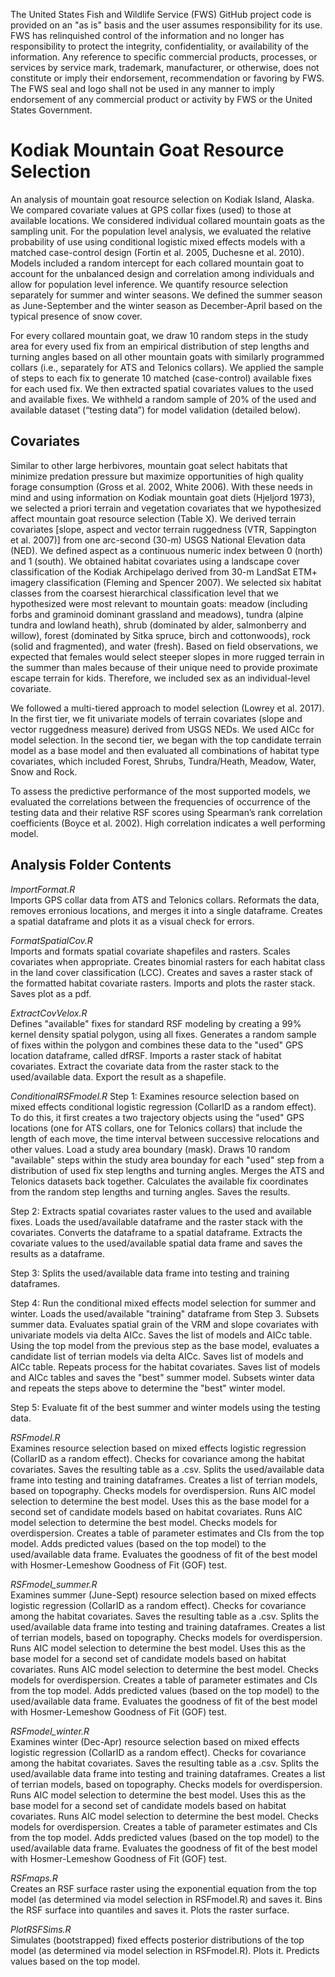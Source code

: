 The United States Fish and Wildlife Service (FWS) GitHub project code is provided on an
"as is" basis and the user assumes responsibility for its use. FWS has relinquished control
of the information and no longer has responsibility to protect the integrity, confidentiality, or
availability of the information. Any reference to specific commercial products, processes,
or services by service mark, trademark, manufacturer, or otherwise, does not constitute or
imply their endorsement, recommendation or favoring by FWS. The FWS seal and logo
shall not be used in any manner to imply endorsement of any commercial product or
activity by FWS or the United States Government.

# Kodiak Mountain Goat Resource Selection
An analysis of mountain goat resource selection on Kodiak Island, Alaska. We compared covariate values at GPS collar fixes (used) to those at available locations. We considered individual collared mountain goats as the sampling unit. For the population level analysis, we evaluated the relative probability of use using conditional logistic mixed effects models with a matched case-control design (Fortin et al. 2005, Duchesne et al. 2010). Models included a random intercept for each collared mountain goat to account for the unbalanced design and correlation among individuals and allow for population level inference. We quantify resource selection separately for summer and winter seasons. We defined the summer season as June-September and the winter season as December-April based on the typical presence of snow cover.

For every collared mountain goat, we draw 10 random steps in the study area for every used fix from an empirical distribution of step lengths and turning angles based on all other mountain goats with similarly programmed collars (i.e., separately for ATS and Telonics collars). We applied the sample of steps to each fix to generate 10 matched (case-control) available fixes for each used fix. We then extracted spatial covariates values to the used and available fixes. We withheld a random sample of 20% of the used and available dataset (“testing data”) for model validation (detailed below).

## Covariates
Similar to other large herbivores, mountain goat select habitats that minimize predation pressure but maximize opportunities of high quality forage consumption (Gross et al. 2002, White 2006). With these needs in mind and using information on Kodiak mountain goat diets (Hjeljord 1973), we selected a priori terrain and vegetation covariates that we hypothesized affect mountain goat resource selection (Table X). We derived terrain covariates [slope, aspect and vector terrain ruggedness  (VTR, Sappington et al. 2007)] from one arc-second (30-m) USGS National Elevation data (NED). We defined aspect as a continuous numeric index between 0 (north) and 1 (south). We obtained habitat covariates using a landscape cover classification of the Kodiak Archipelago derived from 30-m LandSat ETM+ imagery classification (Fleming and Spencer 2007). We selected six habitat classes from the coarsest hierarchical classification level that we hypothesized were most relevant to mountain goats: meadow (including forbs and graminoid dominant grassland and meadows), tundra (alpine tundra and lowland heath), shrub (dominated by alder, salmonberry and willow), forest (dominated by Sitka spruce, birch and cottonwoods), rock (solid and fragmented), and water (fresh). Based on field observations, we expected that females would select steeper slopes in more rugged terrain in the summer than males because of their unique need to provide proximate escape terrain for kids.   Therefore, we included sex as an individual-level covariate. 

We followed a multi-tiered approach to model selection (Lowrey et al. 2017). In the first tier, we fit univariate models of terrain covariates (slope and vector ruggedness measure) derived from USGS NEDs. We used AICc for model selection. In the second tier, we began with the top candidate terrain model as a base model and then evaluated all combinations of habitat type covariates, which included Forest, Shrubs, Tundra/Heath, Meadow, Water, Snow and Rock. 

To assess the predictive performance of the most supported models, we evaluated the correlations between the frequencies of occurrence of the testing data and their relative RSF scores using Spearman’s rank correlation coefficients (Boyce et al. 2002). High correlation indicates a well performing model.

## **Analysis** Folder Contents

*ImportFormat.R*  
Imports GPS collar data from ATS and Telonics collars. Reformats the data, removes erronious locations, and merges it into a single dataframe. Creates a spatial dataframe and plots it as a visual check for errors.

*FormatSpatialCov.R*  
Imports and formats spatial covariate shapefiles and rasters. Scales covariates when appropriate. Creates binomial rasters for each habitat class in the land cover classification (LCC). Creates and saves a raster stack of the formatted habitat covariate rasters. Imports and plots the raster stack. Saves plot as a pdf.

*ExtractCovVelox.R*  
Defines "available" fixes for standard RSF modeling by creating a 99% kernel density spatial polygon, using all fixes. Generates a random sample of fixes within the polygon and combines these data to the "used" GPS location dataframe, called dfRSF. Imports a raster stack of habitat covariates. Extract the covariate data from the raster stack to the used/available data. Export the result as a shapefile.

*ConditionalRSFmodel.R* 
Step 1: Examines resource selection based on mixed effects conditional logistic regression (CollarID as a random effect). To do this, it first creates a two trajectory objects using the "used" GPS locations (one for ATS collars, one for Telonics collars) that include the length of each move, the time interval between successive relocations and other values. Load a study area boundary (mask). Draws 10 random "available" steps within the study area bounday for each "used" step from a distribution of used fix step lengths and turning angles. Merges the ATS and Telonics datasets back together. Calculates the available fix coordinates from the random step lengths and turning angles. Saves the results.  

Step 2: Extracts spatial covariates raster values to the used and available fixes. Loads the used/available dataframe and the raster stack with the covariates. Converts the dataframe to a spatial dataframe. Extracts the covariate values to the used/available spatial data frame and saves the results as a dataframe.  

Step 3: Splits the used/available data frame into testing and training dataframes. 

Step 4: Run the conditional mixed effects model selection for summer and winter. Loads the used/available "training" dataframe from Step 3. Subsets summer data. Evaluates spatial grain of the VRM and slope covariates with univariate models via delta AICc. Saves the list of models and AICc table. Using the top model from the previous step as the base model, evaluates a candidate list of terrian models via delta AICc. Saves list of models and AICc table. Repeats process for the habitat covariates. Saves list of models and AICc tables and saves the "best" summer model. Subsets winter data and repeats the steps above to determine the "best" winter model.  

Step 5: Evaluate fit of the best summer and winter models using the testing data.

*RSFmodel.R*  
Examines resource selection based on mixed effects logistic regression (CollarID as a random effect). Checks for covariance among the habitat covariates. Saves the resulting table as a .csv. Splits the used/available data frame into testing and training dataframes. Creates a list of terrian models, based on topography. Checks models for overdispersion. Runs AIC model selection to determine the best model. Uses this as the base model for a second set of candidate models based on habitat covariates. Runs AIC model selection to determine the best model. Checks models for overdispersion. Creates a table of parameter estimates and CIs from the top model. Adds predicted values (based on the top model) to the used/available data frame. Evaluates the goodness of fit of the best model with Hosmer-Lemeshow Goodness of Fit (GOF) test. 

*RSFmodel_summer.R*  
Examines summer (June-Sept) resource selection based on mixed effects logistic regression (CollarID as a random effect). Checks for covariance among the habitat covariates. Saves the resulting table as a .csv. Splits the used/available data frame into testing and training dataframes. Creates a list of terrian models, based on topography. Checks models for overdispersion. Runs AIC model selection to determine the best model. Uses this as the base model for a second set of candidate models based on habitat covariates. Runs AIC model selection to determine the best model. Checks models for overdispersion. Creates a table of parameter estimates and CIs from the top model. Adds predicted values (based on the top model) to the used/available data frame. Evaluates the goodness of fit of the best model with Hosmer-Lemeshow Goodness of Fit (GOF) test. 

*RSFmodel_winter.R*  
Examines winter (Dec-Apr) resource selection based on mixed effects logistic regression (CollarID as a random effect). Checks for covariance among the habitat covariates. Saves the resulting table as a .csv. Splits the used/available data frame into testing and training dataframes. Creates a list of terrian models, based on topography. Checks models for overdispersion. Runs AIC model selection to determine the best model. Uses this as the base model for a second set of candidate models based on habitat covariates. Runs AIC model selection to determine the best model. Checks models for overdispersion. Creates a table of parameter estimates and CIs from the top model. Adds predicted values (based on the top model) to the used/available data frame. Evaluates the goodness of fit of the best model with Hosmer-Lemeshow Goodness of Fit (GOF) test. 

*RSFmaps.R*  
Creates an RSF surface raster using the exponential equation from the top model (as determined via model selection in RSFmodel.R) and saves it. Bins the RSF surface into quantiles and saves it. Plots the raster surface.

*PlotRSFSims.R*  
Simulates (bootstrapped) fixed effects posterior distributions of the top model (as determined via model selection in RSFmodel.R). Plots it. Predicts values based on the top model.
